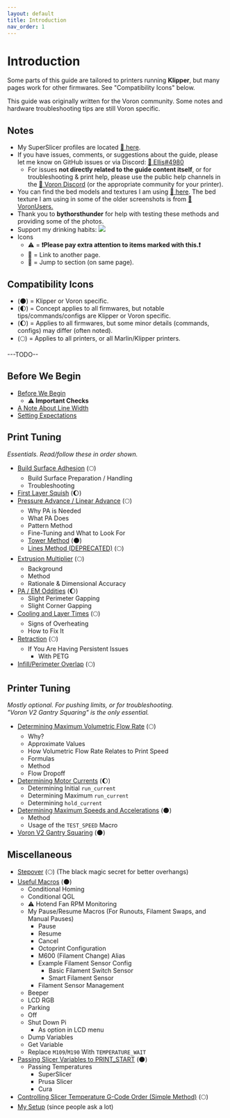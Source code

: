 ```yaml
---
layout: default
title: Introduction
nav_order: 1
---
```


# Introduction

Some parts of this guide are tailored to printers running **Klipper**, but many pages work for other firmwares. See "Compatibility Icons" below.

This guide was originally written for the Voron community. Some notes and hardware troubleshooting tips are still Voron specific.
## Notes

- My SuperSlicer profiles are located [:page_facing_up: here](https://github.com/AndrewEllis93/Ellis-SuperSlicer-Profiles).
- If you have issues, comments, or suggestions about the guide, please let me know on GitHub issues or via Discord: [:page_facing_up: Ellis#4980](https://discordapp.com/users/207622442842062849)
    - For issues **not directly related to the guide content itself**, or for troubleshooting & print help, please use the public help channels in the [:page_facing_up: Voron Discord](https://discord.gg/voron) (or the appropriate community for your printer). 
- You can find the bed models and textures I am using [:page_facing_up: here](https://github.com/VoronDesign/Voron-Extras/tree/main/Bed_Models). The bed texture I am using in some of the older screenshots is from [:page_facing_up: VoronUsers.](https://github.com/VoronDesign/VoronUsers/tree/master/slicer_configurations/PrusaSlicer/hartk1213/V0/Bed_Shape) 
- Thank you to **bythorsthunder** for help with testing these methods and providing some of the photos.
- Support my drinking habits:
[![](https://www.paypalobjects.com/en_US/i/btn/btn_donate_LG.gif)](https://www.paypal.com/paypalme/AndrewEllis93)
- Icons
    - :warning: = **:exclamation:Please pay extra attention to items marked with this.:exclamation:**
    - :page_facing_up: = Link to another page.
    - :pushpin: = Jump to section (on same page).


## Compatibility Icons
- (:new_moon:) = Klipper or Voron specific.
- (:first_quarter_moon:) = Concept applies to all firmwares, but notable tips/commands/configs are Klipper or Voron specific.
- (:waxing_gibbous_moon:) = Applies to all firmwares, but some minor details (commands, configs) may differ (often noted).
- (:full_moon:) = Applies to all printers, or all Marlin/Klipper printers.

---TODO--

## **Before We Begin**
- [Before We Begin](http://localhost:4000/Print-Tuning-Guide/articles/before_we_begin.html)
    - **:warning: Important Checks**
- [A Note About Line Width](http://localhost:4000/Print-Tuning-Guide/articles/a_note_about_line_width.html)
- [Setting Expectations](http://localhost:4000/Print-Tuning-Guide/articles/setting_expectations.html)

## **Print Tuning** 
*Essentials. Read/follow these in order shown.*
- [Build Surface Adhesion](http://localhost:4000/Print-Tuning-Guide/articles/build_surface_adhesion.html) (:full_moon:)
    - Build Surface Preparation / Handling
    - Troubleshooting
- [First Layer Squish](http://localhost:4000/Print-Tuning-Guide/articles/first_layer_squish.html) (:waxing_gibbous_moon:)
- [Pressure Advance / Linear Advance](http://localhost:4000/Print-Tuning-Guide/articles/pressure_advance.html) (:full_moon:)
    - Why PA is Needed
    - What PA Does
    - Pattern Method
    - Fine-Tuning and What to Look For
    - [Tower Method](http://localhost:4000/Print-Tuning-Guide/articles/pressure_advance_tower_method.html) (:new_moon:)
    - [Lines Method (DEPRECATED)](http://localhost:4000/Print-Tuning-Guide/articles/lines_method_deprecated.html) (:full_moon:)
- [Extrusion Multiplier](http://localhost:4000/Print-Tuning-Guide/articles/extrusion_multiplier.html) (:full_moon:)
    - Background 
    - Method
    - Rationale & Dimensional Accuracy
- [PA / EM Oddities](http://localhost:4000/Print-Tuning-Guide/articles/pa_em_oddities.html) (:waxing_gibbous_moon:)
    - Slight Perimeter Gapping
    - Slight Corner Gapping
- [Cooling and Layer Times](http://localhost:4000/Print-Tuning-Guide/articles/cooling_and_layer_times.html) (:full_moon:)
    - Signs of Overheating
    - How to Fix It
- [Retraction](http://localhost:4000/Print-Tuning-Guide/articles/retraction.html) (:full_moon:)
    - If You Are Having Persistent Issues
        - With PETG
- [Infill/Perimeter Overlap](http://localhost:4000/Print-Tuning-Guide/articles/infill_perimeter_overlap.html) (:full_moon:)

## **Printer Tuning**
*Mostly optional. For pushing limits, or for troubleshooting.\
"Voron V2 Gantry Squaring" is the only essential.*
- [Determining Maximum Volumetric Flow Rate](http://localhost:4000/Print-Tuning-Guide/articles/determining_max_volumetric_flow_rate.html) (:full_moon:)
    - Why?
    - Approximate Values
    - How Volumetric Flow Rate Relates to Print Speed
    - Formulas
    - Method
    - Flow Dropoff
- [Determining Motor Currents](http://localhost:4000/Print-Tuning-Guide/articles/determining_motor_currents.html) (:waxing_gibbous_moon:)
    - Determining Initial `run_current`
    - Determining Maximum `run_current`
    - Determining `hold_current`
- [Determining Maximum Speeds and Accelerations](http://localhost:4000/Print-Tuning-Guide/articles/determining_max_speeds_accels.html) (:new_moon:)
    - Method
    - Usage of the `TEST_SPEED` Macro
- [Voron V2 Gantry Squaring](http://localhost:4000/Print-Tuning-Guide/articles/voron_v2_gantry_squaring.html) (:new_moon:)

## **Miscellaneous**
- [Stepover](http://localhost:4000/Print-Tuning-Guide/articles/stepover.html) (:full_moon:) (The black magic secret for better overhangs)
- [Useful Macros](/macros/useful_macros.html) (:new_moon:)
    - Conditional Homing
    - Conditional QGL
    - :warning: Hotend Fan RPM Monitoring
    - My Pause/Resume Macros (For Runouts, Filament Swaps, and Manual Pauses)
        - Pause
        - Resume
        - Cancel
        - Octoprint Configuration 
        - M600 (Filament Change) Alias
        - Example Filament Sensor Config
            - Basic Filament Switch Sensor
            - Smart Filament Sensor
        - Filament Sensor Management
    - Beeper
    - LCD RGB
    - Parking
    - Off
    - Shut Down Pi
        - As option in LCD menu
    - Dump Variables
    - Get Variable
    - Replace `M109`/`M190` With `TEMPERATURE_WAIT`
- [Passing Slicer Variables to PRINT_START](http://localhost:4000/Print-Tuning-Guide/articles/passing_slicer_variables.html) (:new_moon:)
    - Passing Temperatures
        - SuperSlicer
        - Prusa Slicer
        - Cura
- [Controlling Slicer Temperature G-Code Order (Simple Method)](http://localhost:4000/Print-Tuning-Guide/articles/controlling_slicer_g-code_order.html) (:full_moon:)
- [My Setup](http://localhost:4000/Print-Tuning-Guide/articles/my_setup.html) (since people ask a lot)

